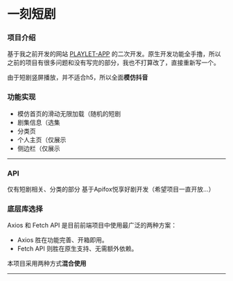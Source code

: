 # 一刻短剧

### 项目介绍

基于我之前开发的网站 [PLAYLET-APP](https://danoandholidays.github.io/PLAYLET-APP/) 的二次开发。原生开发功能全手撸，所以之前的项目有很多问题和没有写完的部分，我也不打算改了，直接重新写一个。

由于短剧竖屏播放，并不适合h5，所以全面**模仿抖音**

### 功能实现

- 模仿首页的滑动无限加载（随机的短剧
- 剧集信息（选集
- 分类页
- 个人主页（仅展示
- 侧边栏（仅展示

---

### API

仅有短剧相关、分类的部分
基于Apifox悦享好剧开发（希望项目一直开放...）

### 底层库选择

Axios 和 Fetch API 是目前前端项目中使用最广泛的两种方案：

- Axios 胜在功能完善、开箱即用。
- Fetch API 则胜在原生支持、无需额外依赖。

本项目采用两种方式**混合使用**

---
